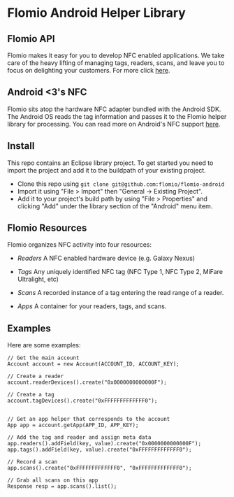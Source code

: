# Flomio Android Helper Library

## Flomio API

Flomio makes it easy for you to develop NFC enabled applications. We take care of the heavy lifting of managing tags, readers, scans, and leave you to focus on delighting your customers. For more click [here](http://flomio.com/ "Flomio").

## Android <3's NFC
Flomio sits atop the hardware NFC adapter bundled with the Android SDK. The Android OS reads the tag information and passes it to the Flomio helper library for processing. You can read more on Android's NFC support [here](http://developer.android.com/guide/topics/nfc/index.html "Near Field Communication | Android Developers").

## Install
This repo contains an Eclipse library project. To get started you need to import the project and add it to the buildpath of your existing project. 

- Clone this repo using `git clone git@github.com:flomio/flomio-android`
- Import it using "File > Import" then "General -> Existing Project". 
- Add it to your project's build path by using "File > Properties" and clicking "Add" under the library section of the "Android" menu item. 

## Flomio Resources
Flomio organizes NFC activity into four resources:

* *Readers*
A NFC enabled hardware device (e.g. Galaxy Nexus)

* *Tags*
Any uniquely identified NFC tag (NFC Type 1, NFC Type 2, MiFare Ultralight, etc)

* *Scans*
A recorded instance of a tag entering the read range of a reader.

* *Apps*
A container for your readers, tags, and scans.


## Examples
Here are some examples:


	// Get the main account 
	Account account = new Account(ACCOUNT_ID, ACCOUNT_KEY);

	// Create a reader
	account.readerDevices().create("0x0000000000000F");

	// Create a tag
	account.tagDevices().create("0xFFFFFFFFFFFFF0");


	// Get an app helper that corresponds to the account
	App app = account.getApp(APP_ID, APP_KEY);

	// Add the tag and reader and assign meta data
	app.readers().addField(key, value).create("0x0000000000000F");
	app.tags().addField(key, value).create("0xFFFFFFFFFFFFF0");

	// Record a scan
	app.scans().create("0xFFFFFFFFFFFFF0", "0xFFFFFFFFFFFFF0");

	// Grab all scans on this app
	Response resp = app.scans().list();

